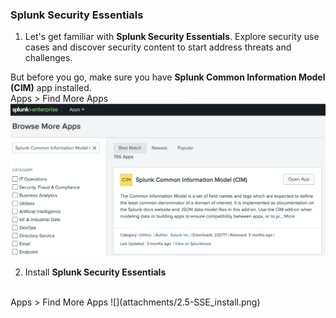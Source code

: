 ### Splunk Security Essentials
1. Let's get familiar with **Splunk Security Essentials**. Explore security use cases and discover security content to start address threats and challenges.

But before you go, make sure you have **Splunk Common Information Model (CIM)** app installed. 
<br>
Apps > Find More Apps 
![](attachments/2.5-CIM_install.png)

2. Install **Splunk Security Essentials**
<br>
Apps > Find More Apps 
![](attachments/2.5-SSE_install.png)
